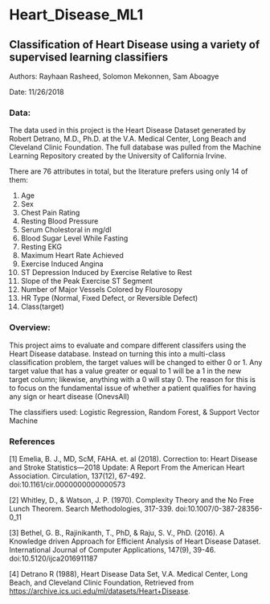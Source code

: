 # Heart_Disease_ML1
## Classification of Heart Disease using a variety of supervised learning classifiers

Authors: Rayhaan Rasheed, Solomon Mekonnen, Sam Aboagye

Date: 11/26/2018

### Data:
The data used in this project is the Heart Disease Dataset generated by Robert Detrano, M.D., Ph.D. at the V.A. Medical Center, Long Beach and Cleveland Clinic Foundation. The full database was pulled from the Machine Learning Repository created by the University of California Irvine.

There are 76 attributes in total, but the literature prefers using only 14 of them:

1. Age
2. Sex
3. Chest Pain Rating
4. Resting Blood Pressure
5. Serum Cholestoral in mg/dl
6. Blood Sugar Level While Fasting
7. Resting EKG
8. Maximum Heart Rate Achieved
9. Exercise Induced Angina
10. ST Depression Induced by Exercise Relative to Rest
11. Slope of the Peak Exercise ST Segment
12. Number of Major Vessels Colored by Flourosopy
13. HR Type (Normal, Fixed Defect, or Reversible Defect)
14. Class(target)

### Overview:
This project aims to evaluate and compare different classifers using the Heart Disease database. Instead on turning this into a multi-class classification problem, the target values will be changed to either 0 or 1. Any target value that has a value greater or equal to 1 will be a 1 in the new target column; likewise, anything with a 0 will stay 0. The reason for this is to focus on the fundamental issue of whether a patient qualifies for having any sign or heart disease (OnevsAll)

The classifiers used:
Logistic Regression,
Random Forest,
& Support Vector Machine

### References
[1] Emelia, B. J., MD, ScM, FAHA. et. al (2018). Correction to: Heart Disease and Stroke Statistics—2018 Update: A Report From the American Heart Association. Circulation, 137(12), 67-492. doi:10.1161/cir.0000000000000573

[2] Whitley, D., & Watson, J. P. (1970). Complexity Theory and the No Free Lunch Theorem. Search Methodologies, 317-339. doi:10.1007/0-387-28356-0_11

[3] Bethel, G. B., Rajinikanth, T., PhD, & Raju, S. V., PhD. (2016). A Knowledge driven Approach for Efficient Analysis of Heart Disease Dataset. International Journal of Computer Applications, 147(9), 39-46. doi:10.5120/ijca2016911187

[4] Detrano R (1988), Heart Disease Data Set, V.A. Medical Center, Long Beach, and Cleveland Clinic Foundation, Retrieved from https://archive.ics.uci.edu/ml/datasets/Heart+Disease.

